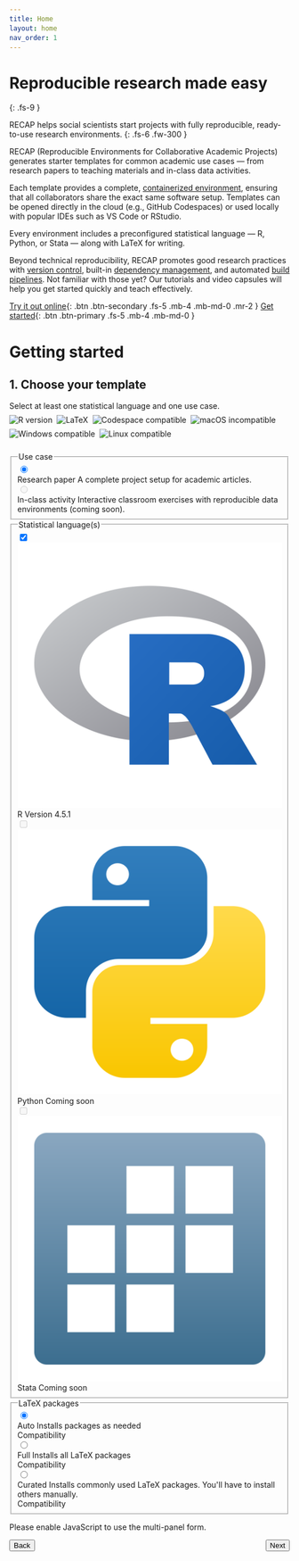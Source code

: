 ```yaml
---
title: Home
layout: home
nav_order: 1
---
```


# Reproducible research made easy
{: .fs-9 }

RECAP helps social scientists start projects with fully reproducible, ready-to-use research environments.
{: .fs-6 .fw-300 }

RECAP (Reproducible Environments for Collaborative Academic Projects) generates starter templates for common academic use cases — from research papers to teaching materials and in-class data activities.

Each template provides a complete, [containerized environment](/docs/containers), ensuring that all collaborators share the exact same software setup. Templates can be opened directly in the cloud (e.g., GitHub Codespaces) or used locally with popular IDEs such as VS Code or RStudio.

Every environment includes a preconfigured statistical language — R, Python, or Stata — along with LaTeX for writing.

Beyond technical reproducibility, RECAP promotes good research practices with [version control](/docs/version-control), built-in [dependency management](/docs/dependency-management), and automated [build pipelines](/docs/build). Not familiar with those yet? Our tutorials and video capsules will help you get started quickly and teach effectively.

[Try it out online](https://github.com/recap-org/demo-template){: .btn .btn-secondary .fs-5 .mb-4 .mb-md-0 .mr-2 }
[Get started](#getting-started){: .btn .btn-primary .fs-5 .mb-4 .mb-md-0 }


# Getting started

<!-- Multi-panel template form -->
<form id="template-selector" action="#" method="get" class="template-form" aria-labelledby="template-form-heading" data-backend="https://recap-org-backend.onrender.com">
	<!-- Panel 1: Choose your template -->
<section id="panel-1" class="form-panel">
<h2 id="template-form-heading">1. Choose your template</h2>
<div class="panel-header" style="display:flex; justify-content:space-between; align-items:center; margin-bottom:0.5rem;">
	<p class="form-instructions" style="margin:0;">Select at least one statistical language and one use case.</p>
</div>
<div id="form-badges" style="display:flex; gap:.5rem; align-items:center; flex-wrap:wrap; margin-bottom:1.5rem;">
	<img alt="R version" src="https://img.shields.io/badge/4.5.1-276DC3?logo=R&logoColor=white" />
	<img id="badge-latex" alt="LaTeX" src="https://img.shields.io/badge/LaTeX-auto-008080" />
	<img id="badge-github" alt="Codespace compatible" src="https://img.shields.io/badge/Codespaces-&#10004;-0DB7ED?logo=github&logoColor=white" />
  <img id="badge-macos" alt="macOS incompatible" src="https://img.shields.io/badge/macOS-&#10007;-red?logo=apple&logoColor=white" />
  <img id="badge-windows" alt="Windows compatible" src="https://img.shields.io/badge/Windows-&#10004;-0DB7ED?logo=data:image/svg%2bxml;base64,PHN2ZyB4bWxucz0iaHR0cDovL3d3dy53My5vcmcvMjAwMC9zdmciIHZpZXdCb3g9IjAgMCA2NDAgNjQwIj48cGF0aCBmaWxsPSIjZmZmZmZmIiBkPSJNOTYgMTU3LjdMMjc5LjYgMTMyLjRMMjc5LjYgMzA5LjhMOTYgMzA5LjhMOTYgMTU3Ljd6TTk2IDQ4Mi4zTDI3OS42IDUwNy42TDI3OS42IDMzMi40TDk2IDMzMi40TDk2IDQ4Mi4zek0yOTkuOCA1MTAuM0w1NDQgNTQ0TDU0NCAzMzIuNEwyOTkuOCAzMzIuNEwyOTkuOCA1MTAuM3pNMjk5LjggMTI5LjdMMjk5LjggMzA5LjhMNTQ0IDMwOS44TDU0NCA5NkwyOTkuOCAxMjkuN3oiLz48L3N2Zz4=&logoColor=white" />
  <img id="badge-linux" alt="Linux compatible" src="https://img.shields.io/badge/Linux-&#10004;-0DB7ED?logo=linux&logoColor=white" />
</div>

<fieldset>
  <legend>Use case</legend>

  <div class="option-row">
    <input type="radio" id="use-research" name="usecase" value="research" checked>
    <label for="use-research" class="option-label">
      <div class="option-text">
        <span class="option-name">Research paper</span>
        <span class="option-details">A complete project setup for academic articles.</span>
      </div>
    </label>
  </div>

  <!-- <div class="option-row">
    <input type="radio" id="use-course" name="usecase" value="course" disabled>
    <label for="use-course" class="option-label" title="Coming soon">
      <div class="option-text">
        <span class="option-name">Course</span>
        <span class="option-details">Template for course materials and lecture organization (coming soon).</span>
      </div>
    </label>
  </div> -->

  <div class="option-row">
    <input type="radio" id="use-activity" name="usecase" value="activity" disabled>
    <label for="use-activity" class="option-label" title="Coming soon">
      <div class="option-text">
        <span class="option-name">In-class activity</span>
        <span class="option-details">Interactive classroom exercises with reproducible data environments (coming soon).</span>
      </div>
    </label>
  </div>
</fieldset>

<!-- Statistical languages -->
<fieldset>
  <legend>Statistical language(s)</legend>

  <div class="option-row">
    <input type="checkbox" id="lang-r" name="languages" value="R" checked>
    <label for="lang-r" class="option-label">
      <img class="option-logo" src="assets/static/r.svg" alt="R logo">
      <div class="option-text">
        <span class="option-name">R</span>
        <span class="option-details">Version 4.5.1</span>
      </div>
    </label>
  </div>

  <div class="option-row">
    <input type="checkbox" id="lang-python" name="languages" value="Python" disabled>
    <label for="lang-python" class="option-label" title="Coming soon">
      <img class="option-logo" src="assets/static/python.svg" alt="Python logo">
      <div class="option-text">
        <span class="option-name">Python</span>
        <span class="option-details">Coming soon</span>
      </div>
    </label>
  </div>

  <div class="option-row">
    <input type="checkbox" id="lang-stata" name="languages" value="Stata" disabled>
    <label for="lang-stata" class="option-label" title="Coming soon">
      <img class="option-logo" src="assets/static/stata.svg" alt="Stata logo">
      <div class="option-text">
        <span class="option-name">Stata</span>
        <span class="option-details">Coming soon</span>
      </div>
    </label>
  </div>
</fieldset>

<!-- LaTeX packages -->
<fieldset>
  <legend>LaTeX packages</legend>

  <div class="option-row">
    <input type="radio" id="latex-auto" name="latex-packages" value="auto" checked>
    <label for="latex-auto" class="option-label">
      <div class="option-text">
        <span class="option-name">Auto</span>
        <span class="option-details">Installs packages as needed</span>
      </div>
      <div class="option-meta">
        <span class="meta-title">Compatibility</span>
        <div class="meta-icons">
          <i class="fa-brands fa-github meta-icon" title="Github Codespaces"></i>
          <i class="fa-brands fa-apple meta-icon disabled" title="Incompatible with macOS"></i>
          <i class="fa-brands fa-windows meta-icon" title="Windows"></i>
          <i class="fa-brands fa-linux meta-icon" title="Linux"></i>
        </div>
      </div>
    </label>
  </div>

  <div class="option-row">
    <input type="radio" id="latex-full" name="latex-packages" value="full">
    <label for="latex-full" class="option-label">
      <div class="option-text">
        <span class="option-name">Full</span>
        <span class="option-details">Installs all LaTeX packages</span>
      </div>
      <div class="option-meta">
        <span class="meta-title">Compatibility</span>
        <div class="meta-icons">
          <i class="fa-brands fa-github meta-icon disabled" title="Incompatible with Github Codespaces"></i>
          <i class="fa-brands fa-apple meta-icon" title="macOS"></i>
          <i class="fa-brands fa-windows meta-icon" title="Windows"></i>
          <i class="fa-brands fa-linux meta-icon" title="Linux"></i>
        </div>
      </div>
    </label>
  </div>

  <div class="option-row">
    <input type="radio" id="latex-curated" name="latex-packages" value="curated">
    <label for="latex-curated" class="option-label">
      <div class="option-text">
        <span class="option-name">Curated</span>
        <span class="option-details">
          Installs commonly used LaTeX packages. You'll have to install others manually.
        </span>
      </div>
      <div class="option-meta">
        <span class="meta-title">Compatibility</span>
        <div class="meta-icons">
          <i class="fa-brands fa-github meta-icon" title="Github Codespaces"></i>
          <i class="fa-brands fa-apple meta-icon" title="macOS"></i>
          <i class="fa-brands fa-windows meta-icon" title="Windows"></i>
          <i class="fa-brands fa-linux meta-icon" title="Linux"></i>
        </div>
      </div>
    </label>
  </div>
</fieldset>
</section>

<!-- Panel 2: Configure details -->
<section id="panel-2" class="form-panel" style="display:none;">
	<h2>2. Configure details</h2>
	<div class="panel-header" style="display:flex; justify-content:space-between; align-items:center; margin-bottom:0.5rem;">
		<p class="form-instructions" style="margin:0;">You can customise a few things.</p>
	</div>
	<div id="form-badges" style="display:flex; gap:.5rem; align-items:center; flex-wrap:wrap; margin-bottom:1.5rem;">
		<img alt="R version" src="https://img.shields.io/badge/4.5.1-276DC3?logo=R&logoColor=white" />
		<img id="badge-latex-2" alt="LaTeX" src="https://img.shields.io/badge/LaTeX-auto-008080?logo=latex&logoColor=white" />
		<img id="badge-github-2" alt="Codespace compatible" src="https://img.shields.io/badge/Codespaces-&#10004;-0DB7ED?logo=github&logoColor=white" />
    <img id="badge-macos-2" alt="macOS incompatible" src="https://img.shields.io/badge/macOS-&#10007;-red?logo=apple&logoColor=white" />
    <img id="badge-windows" alt="Windows compatible" src="https://img.shields.io/badge/Windows-&#10004;-0DB7ED?logo=data:image/svg%2bxml;base64,PHN2ZyB4bWxucz0iaHR0cDovL3d3dy53My5vcmcvMjAwMC9zdmciIHZpZXdCb3g9IjAgMCA2NDAgNjQwIj48cGF0aCBmaWxsPSIjZmZmZmZmIiBkPSJNOTYgMTU3LjdMMjc5LjYgMTMyLjRMMjc5LjYgMzA5LjhMOTYgMzA5LjhMOTYgMTU3Ljd6TTk2IDQ4Mi4zTDI3OS42IDUwNy42TDI3OS42IDMzMi40TDk2IDMzMi40TDk2IDQ4Mi4zek0yOTkuOCA1MTAuM0w1NDQgNTQ0TDU0NCAzMzIuNEwyOTkuOCAzMzIuNEwyOTkuOCA1MTAuM3pNMjk5LjggMTI5LjdMMjk5LjggMzA5LjhMNTQ0IDMwOS44TDU0NCA5NkwyOTkuOCAxMjkuN3oiLz48L3N2Zz4=&logoColor=white" />
    <img id="badge-linux" alt="Linux compatible" src="https://img.shields.io/badge/Linux-&#10004;-0DB7ED?logo=linux&logoColor=white" />
	</div>
	<fieldset>
		<legend>User details</legend>
		<div>
			<label for="project-name">Project Name</label>
			<input type="text" id="project-name" name="project-name" autocomplete="off" value="my-project" placeholder="my-project" required>
		</div>
		<div>
			<label for="user-first-name">First Name</label>
			<input type="text" id="user-first-name" name="user-first-name" autocomplete="given-name" required value="Morgan" placeholder="Morgan">
		</div>
		<div>
			<label for="user-last-name">Last Name</label>
			<input type="text" id="user-last-name" name="user-last-name" autocomplete="family-name" required value="Doe" placeholder="Doe">
		</div>
		<div>
			<label for="user-email">Email</label>
			<input type="email" id="user-email" name="user-email" autocomplete="email" required value="morgan.doe@univ-amu.fr" placeholder="morgan.doe@univ-amu.fr">
		</div>
		<div>
			<label for="user-institution">Institution</label>
			<input type="text" id="user-institution" name="user-institution" autocomplete="organization" value="Aix Marseille School of Economics" placeholder="Aix Marseille School of Economics">
		</div>
	</fieldset>

</section>

<!-- Panel 3: Download or use on GitHub -->
<section id="panel-3" class="form-panel" style="display:none;">
	<h2>3. You're good to go</h2>
	<div class="panel-header" style="display:flex; justify-content:space-between; align-items:center; margin-bottom:0.5rem;">
		<p class="form-instructions" style="margin:0;">Download or use on GitHub</p>
	</div>
	<div id="form-badges" style="display:flex; gap:.5rem; align-items:center; flex-wrap:wrap; margin-bottom:1.5rem;">
		<img alt="R version" src="https://img.shields.io/badge/4.5.1-276DC3?logo=R&logoColor=white" />
		<img id="badge-latex-3" alt="LaTeX" src="https://img.shields.io/badge/LaTeX-auto-008080?logo=latex&logoColor=white" />
		<img id="badge-github-3" alt="Codespace compatible" src="https://img.shields.io/badge/Codespaces-&#10004;-0DB7ED?logo=github&logoColor=white" />
    <img id="badge-macos-3" alt="macOS incompatible" src="https://img.shields.io/badge/macOS-&#10007;-red?logo=apple&logoColor=white" />
    <img id="badge-windows" alt="Windows compatible" src="https://img.shields.io/badge/Windows-&#10004;-0DB7ED?logo=data:image/svg%2bxml;base64,PHN2ZyB4bWxucz0iaHR0cDovL3d3dy53My5vcmcvMjAwMC9zdmciIHZpZXdCb3g9IjAgMCA2NDAgNjQwIj48cGF0aCBmaWxsPSIjZmZmZmZmIiBkPSJNOTYgMTU3LjdMMjc5LjYgMTMyLjRMMjc5LjYgMzA5LjhMOTYgMzA5LjhMOTYgMTU3Ljd6TTk2IDQ4Mi4zTDI3OS42IDUwNy42TDI3OS42IDMzMi40TDk2IDMzMi40TDk2IDQ4Mi4zek0yOTkuOCA1MTAuM0w1NDQgNTQ0TDU0NCAzMzIuNEwyOTkuOCAzMzIuNEwyOTkuOCA1MTAuM3pNMjk5LjggMTI5LjdMMjk5LjggMzA5LjhMNTQ0IDMwOS44TDU0NCA5NkwyOTkuOCAxMjkuN3oiLz48L3N2Zz4=&logoColor=white" />
    <img id="badge-linux" alt="Linux compatible" src="https://img.shields.io/badge/Linux-&#10004;-0DB7ED?logo=linux&logoColor=white" />
	</div>
	<div id="template-result" tabindex="-1" aria-live="polite" style="margin-top:1rem;">
		<div id="template-recap">
			<p style="margin: 0 0 .5rem">Your selection is ready:</p>
			<ul style="margin: 0 0 1rem">
				<li><strong>Languages:</strong> <span id="recap-languages"></span></li>
				<li><strong>Use case:</strong> <span id="recap-usecase"></span></li>
				<li><strong>LaTeX:</strong> <span id="recap-latex"></span></li>
				<li><strong>Project Name:</strong> <span id="recap-project-name"></span></li>
				<li><strong>First Name:</strong> <span id="recap-first-name"></span></li>
				<li><strong>Last Name:</strong> <span id="recap-last-name"></span></li>
				<li><strong>Email:</strong> <span id="recap-email"></span></li>
				<li><strong>Institution:</strong> <span id="recap-institution"></span></li>
			</ul>
		<!-- Action buttons -->
		<div style="display: flex; gap: .5em; margin-bottom: 1em;">
				<button class="btn btn-secondary" id="download-template" type="button">
					<i class="fa-solid fa-download"></i> Download
				</button>
				<button id="create-public-repo-btn" class="btn btn-secondary">
					<i class="fa-brands fa-github"></i> Create Public Repo
				</button>
				<button id="create-private-repo-btn" class="btn btn-primary">
					<i class="fa-brands fa-github"></i> Create Private Repo
				</button>
		</div>
		</div>
	</div>
</section>

<noscript>
	<p>Please enable JavaScript to use the multi-panel form.</p>
</noscript>
</form>

<!-- Navigation bar outside form, positioned between header and content via JS -->
<div id="form-navigation" style="display:flex; justify-content:space-between; align-items:center; gap:0.5rem">
	<button class="btn btn-secondary" id="back-button" type="button"><i class="fa-solid fa-chevron-left"></i> Back</button>
	<button class="btn btn-primary" id="next-button" type="button">Next <i class="fa-solid fa-chevron-right"></i></button>
</div>

<script src="{{ '/assets/js/template-form.js' | relative_url }}"></script>